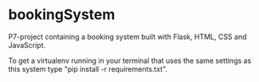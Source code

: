 # bookingSystem
P7-project containing a booking system built with Flask, HTML, CSS and JavaScript.

To get a virtualenv running in your terminal that uses the same settings as this system type "pip install -r requirements.txt".
